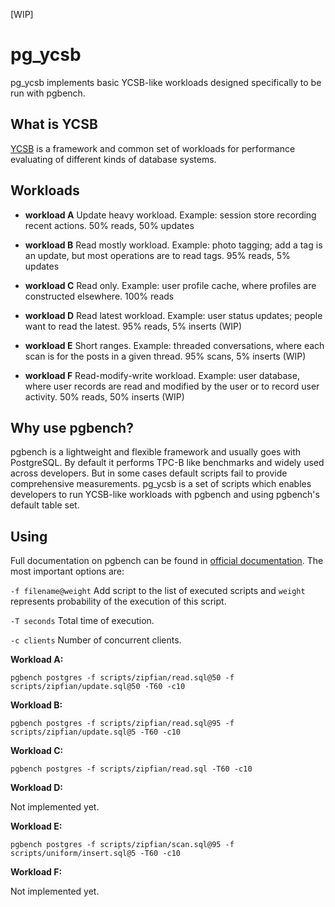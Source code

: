 [WIP]

# pg_ycsb

pg_ycsb implements basic YCSB-like workloads designed specifically to be run with pgbench.

## What is YCSB

[YCSB](https://github.com/brianfrankcooper/YCSB) is a framework and common set of workloads for performance evaluating of different kinds of database systems.

## Workloads

* **workload A**
   Update heavy workload. Example: session store recording recent actions.
   50% reads, 50% updates

* **workload B**
   Read mostly workload. Example: photo tagging; add a tag is an update, but most operations are to read tags.
   95% reads, 5% updates

* **workload C**
   Read only. Example: user profile cache, where profiles are constructed elsewhere.
   100% reads

* **workload D**
   Read latest workload. Example: user status updates; people want to read the latest.
   95% reads, 5% inserts (WIP)

* **workload E**
   Short ranges. Example: threaded conversations, where each scan is for the posts in a given thread.
   95% scans, 5% inserts (WIP)

* **workload F**
   Read-modify-write workload. Example: user database, where user records are read and modified by the user or to record user activity.
   50% reads, 50% inserts (WIP)

## Why use pgbench?

pgbench is a lightweight and flexible framework and usually goes with PostgreSQL. By default it performs TPC-B like benchmarks and widely used across developers. But in some cases default scripts fail to provide comprehensive measurements. pg_ycsb is a set of scripts which enables developers to run YCSB-like workloads with pgbench and using pgbench's default table set.

## Using

Full documentation on pgbench can be found in [official documentation](https://www.postgresql.org/docs/current/static/pgbench.html). The most important options are:

`-f filename@weight`
Add script to the list of executed scripts and `weight` represents probability of the execution of this script.

`-T seconds`
Total time of execution.

`-c clients`
Number of concurrent clients.

**Workload A:**
```
pgbench postgres -f scripts/zipfian/read.sql@50 -f scripts/zipfian/update.sql@50 -T60 -c10
```

**Workload B:**
```
pgbench postgres -f scripts/zipfian/read.sql@95 -f scripts/zipfian/update.sql@5 -T60 -c10
```

**Workload C:**
```
pgbench postgres -f scripts/zipfian/read.sql -T60 -c10
```

**Workload D:**

Not implemented yet.

**Workload E:**
```
pgbench postgres -f scripts/zipfian/scan.sql@95 -f scripts/uniform/insert.sql@5 -T60 -c10
```

**Workload F:**

Not implemented yet.
